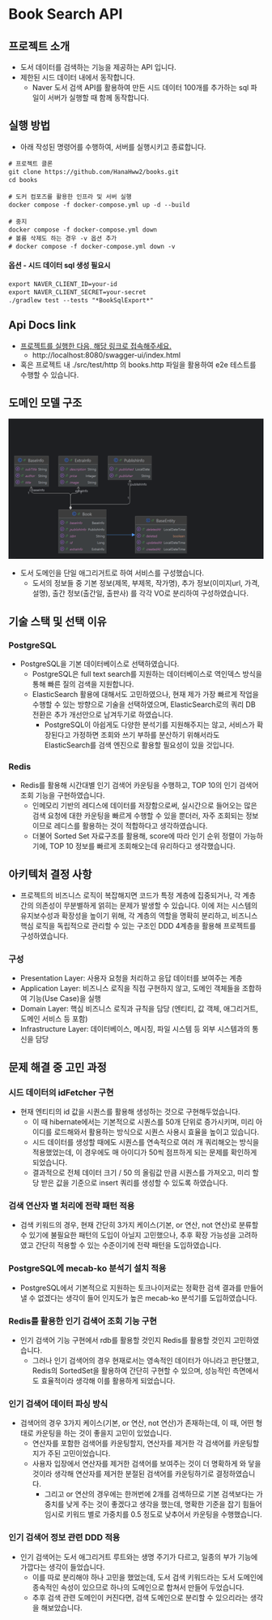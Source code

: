 # Book Search API

## 프로젝트 소개
- 도서 데이터를 검색하는 기능을 제공하는 API 입니다.
- 제한된 시드 데이터 내에서 동작합니다.
  - Naver 도서 검색 API를 활용하여 만든 시드 데이터 100개를 추가하는 sql 파일이 서버가 실행할 때 함께 동작합니다. 

## 실행 방법
- 아래 작성된 명령어를 수행하여, 서버를 실행시키고 종료합니다.
```angular2html
# 프로젝트 클론
git clone https://github.com/HanaHww2/books.git
cd books

# 도커 컴포즈를 활용한 인프라 및 서버 실행
docker compose -f docker-compose.yml up -d --build

# 중지
docker compose -f docker-compose.yml down
# 볼륨 삭제도 하는 경우 -v 옵션 추가
# docker compose -f docker-compose.yml down -v
```

#### 옵션 - 시드 데이터 sql 생성 필요시
```angular2html
export NAVER_CLIENT_ID=your-id
export NAVER_CLIENT_SECRET=your-secret
./gradlew test --tests "*BookSqlExport*"
```

## Api Docs link 
- [프로젝트를 실행한 다음, 해당 링크로 접속해주세요.](http://localhost:8080/swagger-ui/index.html)
  - http://localhost:8080/swagger-ui/index.html
- 혹은 프로젝트 내 ./src/test/http 의 books.http 파일을 활용하여 e2e 테스트를 수행할 수 있습니다.

## 도메인 모델 구조 
![img.png](docs/img.png)
- 도서 도메인을 단일 애그리거트로 하여 서비스를 구성했습니다.
  - 도서의 정보들 중 기본 정보(제목, 부제목, 작가명), 추가 정보(이미지url, 가격, 설명), 출간 정보(출간일, 출판사) 를 각각 VO로 분리하여 구성하였습니다.

## 기술 스택 및 선택 이유
### PostgreSQL
- PostgreSQL을 기본 데이터베이스로 선택하였습니다.
  - PostgreSQL은 full text search를 지원하는 데이터베이스로 역인덱스 방식을 통해 빠른 질의 검색을 지원합니다.
  - ElasticSearch 활용에 대해서도 고민하였으나, 현재 제가 가장 빠르게 작업을 수행할 수 있는 방향으로 기술을 선택하였으며, ElasticSearch로의 쿼리 DB 전환은 추가 개선안으로 남겨두기로 하였습니다.
    - PostgreSQL이 아쉽게도 다양한 분석기를 지원해주지는 않고, 서비스가 확장된다고 가정하면 조회와 쓰기 부하를 분산하기 위해서라도 ElasticSearch를 검색 엔진으로 활용할 필요성이 있을 것입니다.

### Redis
- Redis를 활용해 시간대별 인기 검색어 카운팅을 수행하고, TOP 10의 인기 검색어 조회 기능을 구현하였습니다.
  - 인메모리 기반의 레디스에 데이터를 저장함으로써, 실시간으로 들어오는 많은 검색 요청에 대한 카운팅을 빠르게 수행할 수 있을 뿐더러, 자주 조회되는 정보이므로 레디스를 활용하는 것이 적합하다고 생각하였습니다.
  - 더불어 Sorted Set 자료구조를 활용해, score에 따라 인기 순위 정렬이 가능하기에, TOP 10 정보를 빠르게 조회해오는데 유리하다고 생각했습니다.

## 아키텍처 결정 사항
- 프로젝트의 비즈니스 로직이 복잡해지면 코드가 특정 계층에 집중되거나, 각 계층 간의 의존성이 무분별하게 얽히는 문제가 발생할 수 있습니다. 이에 저는 시스템의 유지보수성과 확장성을 높이기 위해, 각 계층의 역할을 명확히 분리하고, 비즈니스 핵심 로직을 독립적으로 관리할 수 있는 구조인 DDD 4계층을 활용해 프로젝트를 구성하였습니다.

### 구성
- Presentation Layer: 사용자 요청을 처리하고 응답 데이터를 보여주는 계층
- Application Layer: 비즈니스 로직을 직접 구현하지 않고, 도메인 객체들을 조합하여 기능(Use Case)을 실행
- Domain Layer: 핵심 비즈니스 로직과 규칙을 담당 (엔티티, 값 객체, 애그리거트, 도메인 서비스 등 포함)
- Infrastructure Layer: 데이터베이스, 메시징, 파일 시스템 등 외부 시스템과의 통신을 담당

## 문제 해결 중 고민 과정
### 시드 데이터의 idFetcher 구현
- 현재 엔티티의 id 값을 시퀀스를 활용해 생성하는 것으로 구현해두었습니다. 
  - 이 때 hibernate에서는 기본적으로 시퀀스를 50개 단위로 증가시키며, 미리 아이디를 로드해와서 활용하는 방식으로 시퀀스 사용시 효율을 높이고 있습니다.
  - 시드 데이터를 생성할 때에도 시퀀스를 연속적으로 여러 개 쿼리해오는 방식을 적용했었는데, 이 경우에도 매 아이디가 50씩 점프하게 되는 문제를 확인하게 되었습니다.
  - 결과적으로 전체 데이터 크기 / 50 의 올림값 만큼 시퀀스를 가져오고, 미리 할당 받은 값을 기준으로 insert 쿼리를 생성할 수 있도록 하였습니다.

### 검색 연산자 별 처리에 전략 패턴 적용
- 검색 키워드의 경우, 현재 간단히 3가지 케이스(기본, or 연산, not 연산)로 분류할 수 있기에 불필요한 패턴의 도입이 아닐지 고민했으나, 추후 확장 가능성을 고려하였고 간단히 적용할 수 있는 수준이기에 전략 패턴을 도입하였습니다.

### PostgreSQL에 mecab-ko 분석기 설치 적용
- PostgreSQL에서 기본적으로 지원하는 토크나이저로는 정확한 검색 결과를 만들어낼 수 없겠다는 생각이 들어 인지도가 높은 mecab-ko 분석기를 도입하였습니다.

### Redis를 활용한 인기 검색어 조회 기능 구현
- 인기 검색어 기능 구현에서 rdb를 활용할 것인지 Redis를 활용할 것인지 고민하였습니다.
  - 그러나 인기 검색어의 경우 현재로서는 영속적인 데이터가 아니라고 판단했고, Redis의 SortedSet을 활용하여 간단히 구현할 수 있으며, 성능적인 측면에서도 효율적이라 생각해 이를 활용하게 되었습니다.

### 인기 검색어 데이터 파싱 방식
- 검색어의 경우 3가지 케이스(기본, or 연산, not 연산)가 존재하는데, 이 때, 어떤 형태로 카운팅을 하는 것이 좋을지 고민이 있었습니다.
  - 연산자를 포함한 검색어를 카운팅할지, 연산자를 제거한 각 검색어를 카운팅할지가 주된 고민이었습니다.
  - 사용자 입장에서 연산자를 제거한 검색어를 보여주는 것이 더 명확하게 와 닿을 것이라 생각해 연산자를 제거한 분절된 검색어를 카운팅하기로 결정하였습니다.
    - 그리고 or 연산의 경우에는 한꺼번에 2개를 검색하므로 기본 검색보다는 가중치를 낮게 주는 것이 좋겠다고 생각을 했는데, 명확한 기준을 잡기 힘들어 임시로 키워드 별로 가중치를 0.5 정도로 낮추어서 카운팅을 수행했습니다.

### 인기 검색어 정보 관련 DDD 적용
- 인기 검색어는 도서 애그리거트 루트와는 생명 주기가 다르고, 일종의 부가 기능에 가깝다는 생각이 들었습니다.
  - 이를 따로 분리해야 하나 고민을 했었는데, 도서 검색 키워드라는 도서 도메인에 종속적인 속성이 있으므로 하나의 도메인으로 합쳐서 만들어 두었습니다.
  - 추후 검색 관련 도메인이 커진다면, 검색 도메인으로 분리할 수 있으리라는 생각을 해보았습니다.